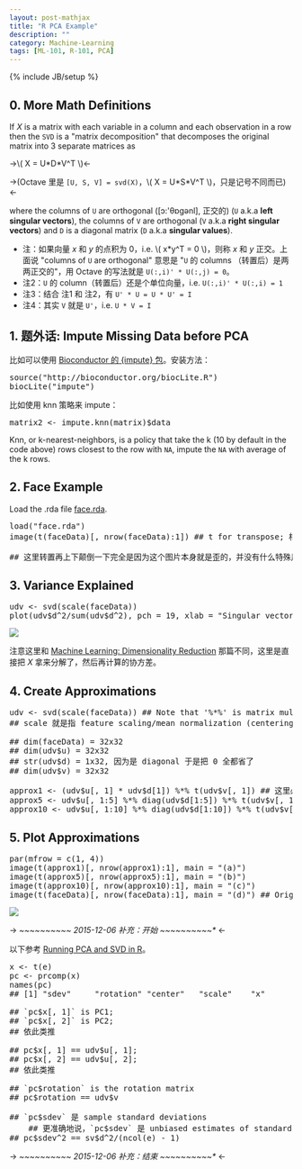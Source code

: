 ```yaml
---
layout: post-mathjax
title: "R PCA Example"
description: ""
category: Machine-Learning
tags: [ML-101, R-101, PCA]
---
```

{% include JB/setup %}

[4_faces]: https://farm6.staticflickr.com/5788/23292344324_63f5375fa3_o_d.png
[variance_explained]: https://farm6.staticflickr.com/5761/23292344304_ddcff38623_o_d.png

## 0. More Math Definitions

If _X_ is a matrix with each variable in a column and each observation in a row then the `SVD` is a "matrix decomposition" that decomposes the original matrix into 3 separate matrices as

->\\( X = U\*D\*V\^T \\)<-
<!-- -->
->(Octave 里是 `[U, S, V] = svd(X)`，\\( X = U\*S\*V\^T \\)，只是记号不同而已)<-
	
where the columns of `U` are orthogonal ([ɔ:'θɒgənl], 正交的) (`U` a.k.a **left singular vectors**), the columns of `V` are orthogonal (`V` a.k.a **right singular vectors**) and `D` is a diagonal matrix (`D` a.k.a **singular values**).

* 注：如果向量 _x_ 和 _y_ 的点积为 0，i.e. \\( x*y\^T = 0 \\)，则称 _x_ 和 _y_ 正交。上面说 "columns of `U` are orthogonal" 意思是 "`U` 的 columns （转置后）是两两正交的"，用 Octave 的写法就是 `U(:,i)' * U(:,j) = 0`。
* 注2：`U` 的 column（转置后）还是个单位向量，i.e. `U(:,i)' * U(:,i) = 1`
* 注3：结合 注1 和 注2，有 `U' * U = U * U' = I`
* 注4：其实 `V` 就是 `U'`，i.e. `U * V = I`

## 1. 题外话: Impute Missing Data before PCA

比如可以使用 [Bioconductor 的 {impute} 包](https://bioconductor.org/packages/release/bioc/html/impute.html)。安装方法：

<pre class="prettyprint linenums">
source("http://bioconductor.org/biocLite.R")
biocLite("impute")
</pre>

比如使用 knn 策略来 impute：

<pre class="prettyprint linenums">
matrix2 &lt;- impute.knn(matrix)$data
</pre>

Knn, or k-nearest-neighbors, is a policy that take the k (10 by default in the code above) rows closest to the row with `NA`, impute the `NA` with average of the k rows.

## 2. Face Example

Load the .rda file [face.rda](https://wxezkq.bn1304.livefilestore.com/y2m7lZfcWIPkhecZDvJSuTOZpP1c_v9nTMGJInjwBrmFvKSpyezQUp2AvJYU_XzuMa2-kx48lgK2iT57XdSHyDsPuU3k2dtt_SB5MTOlQGOflg/face.rda?download&psid=1).

<pre class="prettyprint linenums">
load("face.rda")
image(t(faceData)[, nrow(faceData):1]) ## t for transpose; 相当于 Octave 的 X'

## 这里转置再上下颠倒一下完全是因为这个图片本身就是歪的，并没有什么特殊用意
</pre>

## 3. Variance Explained

<pre class="prettyprint linenums">
udv &lt;- svd(scale(faceData))
plot(udv$d^2/sum(udv$d^2), pch = 19, xlab = "Singular vector", ylab = "Variance explained")
</pre>

![][variance_explained]

注意这里和 [Machine Learning: Dimensionality Reduction](http://erikyao.github.io/machine-learning/2014/09/06/machine-learning-dimensionality-reduction/) 那篇不同，这里是直接把 _X_ 拿来分解了，然后再计算的协方差。

## 4. Create Approximations

<pre class="prettyprint linenums">
udv &lt;- svd(scale(faceData)) ## Note that '%*%' is matrix multiplication
## scale 就是指 feature scaling/mean normalization (centering)，i.e. subtract the mean then divide by the standard deviation

## dim(faceData) = 32x32
## dim(udv$u) = 32x32
## str(udv$d) = 1x32, 因为是 diagonal 于是把 0 全都省了
## dim(udv$v) = 32x32

approx1 &lt;- (udv$u[, 1] * udv$d[1]) %*% t(udv$v[, 1]) ## 这里必须加一个括号，不然 'd %*% t(v)' 会先结合 
approx5 &lt;- udv$u[, 1:5] %*% diag(udv$d[1:5]) %*% t(udv$v[, 1:5]) ## 'diag' is used to make the diagonal matrix out of d
approx10 &lt;- udv$u[, 1:10] %*% diag(udv$d[1:10]) %*% t(udv$v[, 1:10])
</pre>

## 5. Plot Approximations

<pre class="prettyprint linenums">
par(mfrow = c(1, 4))
image(t(approx1)[, nrow(approx1):1], main = "(a)")
image(t(approx5)[, nrow(approx5):1], main = "(b)")
image(t(approx10)[, nrow(approx10):1], main = "(c)")
image(t(faceData)[, nrow(faceData):1], main = "(d)") ## Original data
</pre>

![][4_faces]

-> _~~~~~~~~~~ 2015-12-06 补充：开始 ~~~~~~~~~~*_ <-

以下参考 [Running PCA and SVD in R](http://genomicsclass.github.io/book/pages/pca_svd.html)。

<pre class="prettyprint linenums">
x <- t(e)
pc &lt;- prcomp(x)
names(pc)
## [1] "sdev"     "rotation" "center"   "scale"    "x"

## `pc$x[, 1]` is PC1;
## `pc$x[, 2]` is PC2;
## 依此类推

## pc$x[, 1] == udv$u[, 1];
## pc$x[, 2] == udv$u[, 2];
## 依此类推

## `pc$rotation` is the rotation matrix
## pc$rotation == udv$v

## `pc$sdev` 是 sample standard deviations
	## 更准确地说，`pc$sdev` 是 unbiased estimates of standard deviations，所以带了一个 (n-1) 的 correction
## pc$sdev^2 == sv$d^2/(ncol(e) - 1)
</pre>

-> _~~~~~~~~~~ 2015-12-06 补充：结束 ~~~~~~~~~~*_ <-